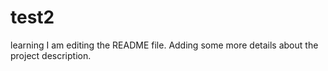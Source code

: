 # test2
learning
I am editing the README file. Adding some more details about the project description.
